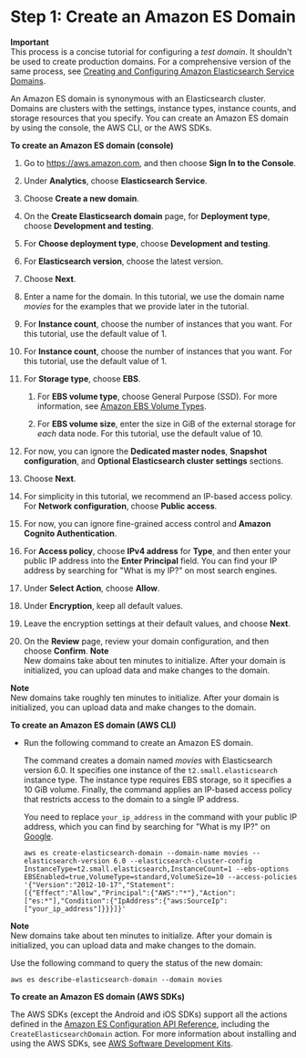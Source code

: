 # Step 1: Create an Amazon ES Domain<a name="es-gsg-create-domain"></a>

**Important**  
This process is a concise tutorial for configuring a *test domain*\. It shouldn't be used to create production domains\. For a comprehensive version of the same process, see [Creating and Configuring Amazon Elasticsearch Service Domains](es-createupdatedomains.md)\.

An Amazon ES domain is synonymous with an Elasticsearch cluster\. Domains are clusters with the settings, instance types, instance counts, and storage resources that you specify\. You can create an Amazon ES domain by using the console, the AWS CLI, or the AWS SDKs\.

**To create an Amazon ES domain \(console\)**

1. Go to [https://aws\.amazon\.com](https://aws.amazon.com), and then choose **Sign In to the Console**\.

1. Under **Analytics**, choose **Elasticsearch Service**\.

1. Choose **Create a new domain**\.

1. On the **Create Elasticsearch domain** page, for **Deployment type**, choose **Development and testing**\.

1. For **Choose deployment type**, choose **Development and testing**\.

1. For **Elasticsearch version**, choose the latest version\.

1. Choose **Next**\.

1. Enter a name for the domain\. In this tutorial, we use the domain name *movies* for the examples that we provide later in the tutorial\.

1. For **Instance count**, choose the number of instances that you want\. For this tutorial, use the default value of 1\.

1. For **Instance count**, choose the number of instances that you want\. For this tutorial, use the default value of 1\.

1. For **Storage type**, choose **EBS**\.

   1. For **EBS volume type**, choose General Purpose \(SSD\)\. For more information, see [Amazon EBS Volume Types](http://docs.aws.amazon.com/AWSEC2/latest/UserGuide/EBSVolumeTypes.html)\.

   1. For **EBS volume size**, enter the size in GiB of the external storage for *each* data node\. For this tutorial, use the default value of 10\.

1. For now, you can ignore the **Dedicated master nodes**, **Snapshot configuration**, and **Optional Elasticsearch cluster settings** sections\.

1. Choose **Next**\.

1. For simplicity in this tutorial, we recommend an IP\-based access policy\. For **Network configuration**, choose **Public access**\.

1. For now, you can ignore fine\-grained access control and **Amazon Cognito Authentication**\.

1. For **Access policy**, choose **IPv4 address** for **Type**, and then enter your public IP address into the **Enter Principal** field\. You can find your IP address by searching for "What is my IP?" on most search engines\.

1. Under **Select Action**, choose **Allow**\.

1. Under **Encryption**, keep all default values\.

1. Leave the encryption settings at their default values, and choose **Next**\.

1. On the **Review** page, review your domain configuration, and then choose **Confirm**\.
**Note**  
New domains take about ten minutes to initialize\. After your domain is initialized, you can upload data and make changes to the domain\.

**Note**  
New domains take roughly ten minutes to initialize\. After your domain is initialized, you can upload data and make changes to the domain\.

**To create an Amazon ES domain \(AWS CLI\)**
+ Run the following command to create an Amazon ES domain\.

  The command creates a domain named *movies* with Elasticsearch version 6\.0\. It specifies one instance of the `t2.small.elasticsearch` instance type\. The instance type requires EBS storage, so it specifies a 10 GiB volume\. Finally, the command applies an IP\-based access policy that restricts access to the domain to a single IP address\.

  You need to replace `your_ip_address` in the command with your public IP address, which you can find by searching for "What is my IP?" on [Google](https://www.google.com)\.

  ```
  aws es create-elasticsearch-domain --domain-name movies --elasticsearch-version 6.0 --elasticsearch-cluster-config InstanceType=t2.small.elasticsearch,InstanceCount=1 --ebs-options EBSEnabled=true,VolumeType=standard,VolumeSize=10 --access-policies '{"Version":"2012-10-17","Statement":[{"Effect":"Allow","Principal":{"AWS":"*"},"Action":["es:*"],"Condition":{"IpAddress":{"aws:SourceIp":["your_ip_address"]}}}]}'
  ```

**Note**  
New domains take about ten minutes to initialize\. After your domain is initialized, you can upload data and make changes to the domain\.

Use the following command to query the status of the new domain:

```
aws es describe-elasticsearch-domain --domain movies
```

**To create an Amazon ES domain \(AWS SDKs\)**

The AWS SDKs \(except the Android and iOS SDKs\) support all the actions defined in the [Amazon ES Configuration API Reference](es-configuration-api.md), including the `CreateElasticsearchDomain` action\. For more information about installing and using the AWS SDKs, see [AWS Software Development Kits](http://aws.amazon.com/code)\. 